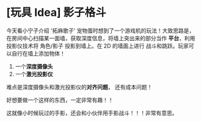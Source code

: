# [玩具 Idea] 影子格斗


今天看小宁子介绍 '拓麻歌子' 宠物蛋时想到了一个游戏机的玩法！大致思路是，在房间中心扫描某一面墙，获取深度信息，将墙上突出来的部分当作 **平台**，利用投影仪技术将 角色/影子 投影到墙上。在 2D 的墙面上进行 战斗和跳跃。玩家可以自行在墙上添加物体！

1. 一个**深度摄像头**
2. 一个**激光投影仪**

难点是深度摄像头和激光投影仪的**对齐问题**， 还有成本问题！

好想要做一个这样的东西，一定非常有趣！！

这就像小时候玩过的手影，还会和小伙伴用手影战斗！！！非常有意思。

